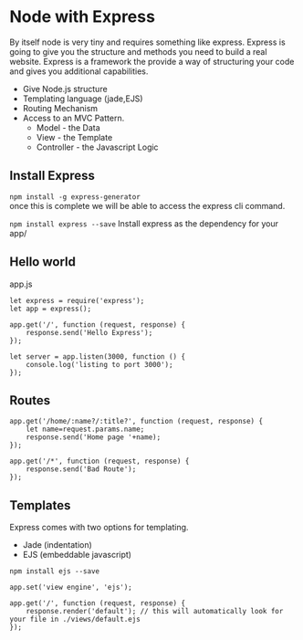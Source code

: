 # Node with Express

By itself node is very tiny and requires something like express.
Express is going to give you the structure and methods you need to build a real website.
Express is a framework the provide a way of structuring your code and gives you additional capabilities.

* Give Node.js structure
* Templating language (jade,EJS)
* Routing Mechanism
* Access to an MVC Pattern.
    * Model - the Data
    * View  - the Template
    * Controller - the Javascript Logic 
    
    
## Install Express
`npm install -g express-generator`  
once this is complete we will be able to access the express cli command.
  
  
`npm install express --save` Install express as the dependency for your app/


## Hello world
app.js
```nodejs
let express = require('express');
let app = express();

app.get('/', function (request, response) {
    response.send('Hello Express');
});

let server = app.listen(3000, function () {
    console.log('listing to port 3000');
});
```

## Routes
```nodejs
app.get('/home/:name?/:title?', function (request, response) {
    let name=request.params.name;
    response.send('Home page '+name);
});

app.get('/*', function (request, response) {
    response.send('Bad Route');
});

```

## Templates
Express comes with two options for templating.
* Jade (indentation)
* EJS (embeddable javascript)

`npm install ejs --save`  


```node js
app.set('view engine', 'ejs');

app.get('/', function (request, response) {
    response.render('default'); // this will automatically look for your file in ./views/default.ejs
});

```
